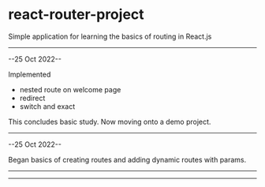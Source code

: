 # react-router-project

Simple application for learning the basics of routing in React.js

---

--25 Oct 2022--

Implemented

- nested route on welcome page
- redirect
- switch and exact

This concludes basic study. Now moving onto a demo project.

---

--25 Oct 2022--

Began basics of creating routes and adding dynamic routes with params.

---

---

